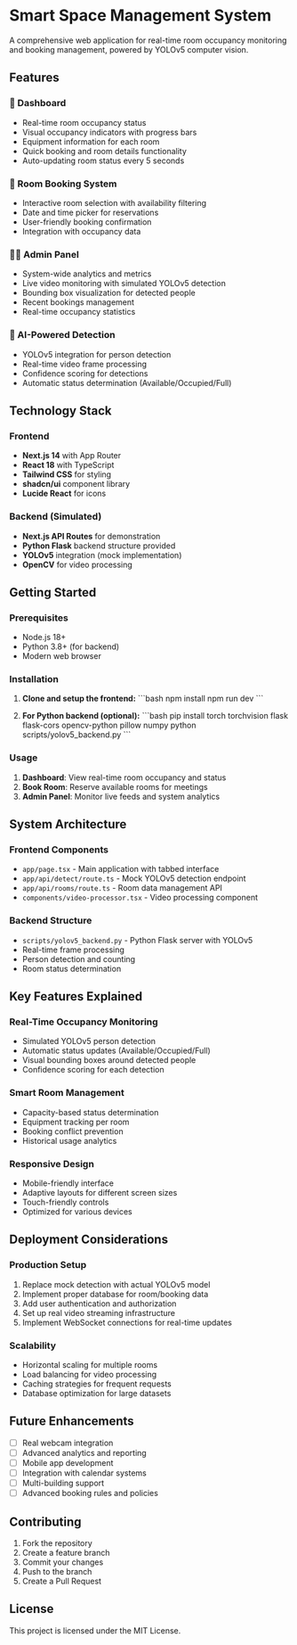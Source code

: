 # Smart Space Management System

A comprehensive web application for real-time room occupancy monitoring and booking management, powered by YOLOv5 computer vision.

## Features

### 🏢 Dashboard
- Real-time room occupancy status
- Visual occupancy indicators with progress bars
- Equipment information for each room
- Quick booking and room details functionality
- Auto-updating room status every 5 seconds

### 📅 Room Booking System
- Interactive room selection with availability filtering
- Date and time picker for reservations
- User-friendly booking confirmation
- Integration with occupancy data

### 👨‍💼 Admin Panel
- System-wide analytics and metrics
- Live video monitoring with simulated YOLOv5 detection
- Bounding box visualization for detected people
- Recent bookings management
- Real-time occupancy statistics

### 🤖 AI-Powered Detection
- YOLOv5 integration for person detection
- Real-time video frame processing
- Confidence scoring for detections
- Automatic status determination (Available/Occupied/Full)

## Technology Stack

### Frontend
- **Next.js 14** with App Router
- **React 18** with TypeScript
- **Tailwind CSS** for styling
- **shadcn/ui** component library
- **Lucide React** for icons

### Backend (Simulated)
- **Next.js API Routes** for demonstration
- **Python Flask** backend structure provided
- **YOLOv5** integration (mock implementation)
- **OpenCV** for video processing

## Getting Started

### Prerequisites
- Node.js 18+ 
- Python 3.8+ (for backend)
- Modern web browser

### Installation

1. **Clone and setup the frontend:**
\`\`\`bash
npm install
npm run dev
\`\`\`

2. **For Python backend (optional):**
\`\`\`bash
pip install torch torchvision flask flask-cors opencv-python pillow numpy
python scripts/yolov5_backend.py
\`\`\`

### Usage

1. **Dashboard**: View real-time room occupancy and status
2. **Book Room**: Reserve available rooms for meetings
3. **Admin Panel**: Monitor live feeds and system analytics

## System Architecture

### Frontend Components
- `app/page.tsx` - Main application with tabbed interface
- `app/api/detect/route.ts` - Mock YOLOv5 detection endpoint
- `app/api/rooms/route.ts` - Room data management API
- `components/video-processor.tsx` - Video processing component

### Backend Structure
- `scripts/yolov5_backend.py` - Python Flask server with YOLOv5
- Real-time frame processing
- Person detection and counting
- Room status determination

## Key Features Explained

### Real-Time Occupancy Monitoring
- Simulated YOLOv5 person detection
- Automatic status updates (Available/Occupied/Full)
- Visual bounding boxes around detected people
- Confidence scoring for each detection

### Smart Room Management
- Capacity-based status determination
- Equipment tracking per room
- Booking conflict prevention
- Historical usage analytics

### Responsive Design
- Mobile-friendly interface
- Adaptive layouts for different screen sizes
- Touch-friendly controls
- Optimized for various devices

## Deployment Considerations

### Production Setup
1. Replace mock detection with actual YOLOv5 model
2. Implement proper database for room/booking data
3. Add user authentication and authorization
4. Set up real video streaming infrastructure
5. Implement WebSocket connections for real-time updates

### Scalability
- Horizontal scaling for multiple rooms
- Load balancing for video processing
- Caching strategies for frequent requests
- Database optimization for large datasets

## Future Enhancements

- [ ] Real webcam integration
- [ ] Advanced analytics and reporting
- [ ] Mobile app development
- [ ] Integration with calendar systems
- [ ] Multi-building support
- [ ] Advanced booking rules and policies

## Contributing

1. Fork the repository
2. Create a feature branch
3. Commit your changes
4. Push to the branch
5. Create a Pull Request

## License

This project is licensed under the MIT License.
